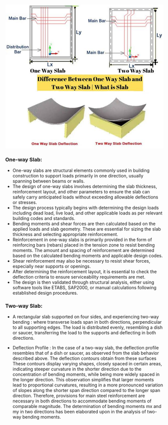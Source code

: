 
![img-1](images/slabtype.png)

### One-way Slab:

- One-way slabs are structural elements commonly used in building construction to support loads
primarily in one direction, usually spanning between beams or walls.
- The design of one-way slabs involves determining the slab thickness, reinforcement layout, and other
parameters to ensure the slab can safely carry anticipated loads without exceeding allowable
deflections or stresses.
- The design process typically begins with determining the design loads including dead load, live load,
and other applicable loads as per relevant building codes and standards.
- Bending moments and shear forces are then calculated based on the applied loads and slab
geometry. These are essential for sizing the slab thickness and selecting appropriate reinforcement.
- Reinforcement in one-way slabs is primarily provided in the form of reinforcing bars (rebars) placed
in the tension zone to resist bending moments. The amount and spacing of reinforcement are
determined based on the calculated bending moments and applicable design codes.
- Shear reinforcement may also be necessary to resist shear forces, especially near supports or
openings.
- After determining the reinforcement layout, it is essential to check the deflection criteria to ensure
serviceability requirements are met.
- The design is then validated through structural analysis, either using software tools like ETABS,
SAP2000, or manual calculations following established design procedures.

### Two-way Slab:
- A rectangular slab supported on four sides, and experiencing two-way bending :  where transverse
loads span in both directions, perpendicular to all supporting edges. The load is distributed evenly,
resembling a dish or saucer, transferring the load to the supports and deflecting in both directions.

- Deflection Profile : In the case of a two-way slab, the deflection profile resembles that of a dish or
saucer, as observed from the slab behavior described above. The deflection contours obtain from
these surfaces These contours display varying shapes, closely spaced in certain areas, indicating
steeper curvature in the shorter direction due to the concentration of bending moments, while being
more widely spaced in the longer direction. This observation simplifies that larger moments lead to
proportional curvatures, resulting in a more pronounced variation of slopes along the shorter span
direction compared to the longer span direction. Therefore, provisions for main steel reinforcement
are necessary in both directions to accommodate bending moments of comparable magnitude. The
determination of bending moments mx and my in two directions has been elaborated upon in the
analysis of two-way bending moments.